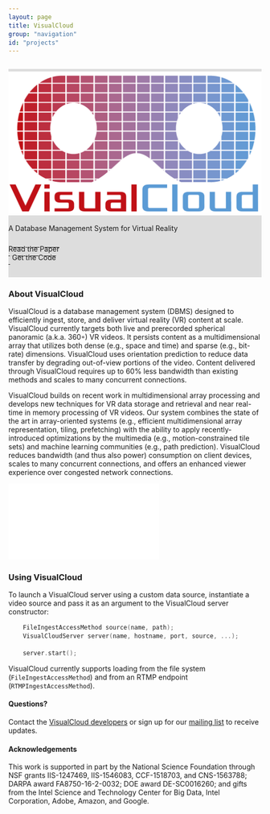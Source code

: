 ```yaml
---
layout: page
title: VisualCloud
group: "navigation"
id: "projects"
---
```


<link href="https://maxcdn.bootstrapcdn.com/bootstrap/3.3.6/css/bootstrap.min.css" rel="stylesheet">
<link href="VisualCloud Overview_embed.css" rel="stylesheet">

<div class="jumbotron" style="background-image: none; background-color: #ddd; background-size: cover; height: auto; padding: 5px 0 10px 0; margin-top: 2em">
  <img src="../../images/projects/visualcloud.png" alt="Logo" style="width: 40rem" />
  <p>A Database Management System for Virtual Reality</p>
  <p>
  	<a class="btn btn-primary btn-lg label-primary" href="haynes-sigmod17-demo.pdf" role="button" style="width: 180px;"><span style="position: relative; top:10px">Read the Paper</span><br/><small>&nbsp;</small></a>
  	<a class="btn btn-primary btn-lg label-primary" href="https://github.com/brandonhaynes/visualcloud" role="button" style="width: 180px"><span style="position: relative; top:10px">Get the Code</span><br/><small>&nbsp;</small></a>
  </p>
</div>

### About VisualCloud

VisualCloud is a database management system (DBMS) designed
to efficiently ingest, store, and deliver virtual reality (VR)
content at scale. VisualCloud currently targets both live and prerecorded
spherical panoramic (a.k.a. 360◦) VR videos. It persists content
as a multidimensional array that utilizes both dense (e.g., space and
time) and sparse (e.g., bit-rate) dimensions. VisualCloud uses orientation
prediction to reduce data transfer by degrading out-of-view
portions of the video. Content delivered through VisualCloud requires
up to 60% less bandwidth than existing methods and scales
to many concurrent connections.

VisualCloud builds on recent work in multidimensional array
processing and develops new techniques for VR data storage
and retrieval and near real-time in memory processing of VR
videos. Our system combines the state of the art in array-oriented
systems (e.g., efficient multidimensional array representation,
tiling, prefetching) with the ability to apply recently-introduced optimizations
by the multimedia (e.g., motion-constrained tile sets)
and machine learning communities (e.g., path prediction). VisualCloud
reduces bandwidth (and thus also power) consumption on
client devices, scales to many concurrent connections, and offers an
enhanced viewer experience over congested network connections.

<iframe class="tscplayer_inline" id="embeddedSmartPlayerInstance" src="VisualCloud Overview_player.html?embedIFrameId=embeddedSmartPlayerInstance" scrolling="no" frameborder="0" webkitAllowFullScreen mozallowfullscreen allowFullScreen></iframe>

### Using VisualCloud

To launch a VisualCloud server using a custom data source, instantiate a video source and pass it as an argument to the VisualCloud server constructor:

```c
    FileIngestAccessMethod source(name, path);
    VisualCloudServer server(name, hostname, port, source, ...);

    server.start();
```

VisualCloud currently supports loading from the file system (`FileIngestAccessMethod`) and from an RTMP endpoint (`RTMPIngestAccessMethod`).

#### Questions?

Contact the [VisualCloud developers](mailto:visualcloud@cs.washington.edu) or sign up for our [mailing list](https://mailman.cs.washington.edu/mailman/listinfo/visualcloud) to receive updates.

#### Acknowledgements

This work is supported in part by the National Science Foundation
through NSF grants IIS-1247469, IIS-1546083, CCF-1518703, and CNS-1563788;
DARPA award FA8750-16-2-0032; DOE award DE-SC0016260;
and gifts from the Intel Science and Technology Center for Big
Data, Intel Corporation, Adobe, Amazon, and Google.

&nbsp;

